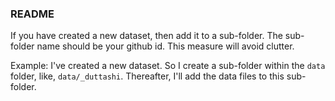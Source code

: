 ### README

If you have created a new dataset, then add it to a sub-folder. The sub-folder name should be your github id. This measure will avoid clutter. 

Example: I've created a new dataset. So I create a sub-folder within the `data` folder, like, `data/_duttashi`. Thereafter, I'll add the data files to this sub-folder.

 